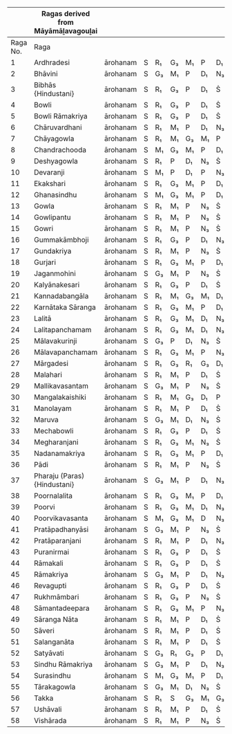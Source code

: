 |        |Ragas derived from Māyāmāḻavagouḻai|  |  |  |  |  |  |  |  |  |  |  |  |
|--------|---------------------------|----------|--|--|--|--|--|--|--|--|--|--|--|
|Raga No.|Raga                       |          |  |  |  |  |  |  |  |  |  |  |  |
|1       |Ardhradesi                 |ārohanam  |S |R₁|G₃|M₁|P |D₁|N₃|Ṡ |  |  |  |   
|2       |Bhāvini                    |ārohanam  |S |G₃|M₁|P |D₁|N₃|Ṡ |  |  |  |  |
|3       |Bibhās {Hindustani}        |ārohanam  |S |R₁|G₃|P |D₁|Ṡ |  |  |  |  |  |
|4       |Bowli                      |ārohanam  |S |R₁|G₃|P |D₁|Ṡ |  |  |  |  |  |
|5       |Bowli Rāmakriya            |ārohanam|S|R₁|G₃|P|D₁|Ṡ|||||               |
|6       |Chāruvardhani              |ārohanam|S|R₁|M₁|P|D₁|N₃|Ṡ||||             |
|7       |Chāyagowla                 |ārohanam|S|R₁|M₁|G₃|M₁|P|N₃|Ṡ|||           |
|8       |Chandrachooda              |ārohanam|S|M₁|G₃|M₁|P|D₁|Ṡ||||             |
|9       |Deshyagowla                |ārohanam|S|R₁|P|D₁|N₃|Ṡ|||||               |
|10      |Devaranji                  |ārohanam|S|M₁|P|D₁|P|N₃|Ṡ||||              |
|11      |Ekakshari                  |ārohanam|S|R₁|G₃|M₁|P|D₁|N₃|Ṡ|||           |
|12      |Ghanasindhu                |ārohanam|S|M₁|G₃|M₁|P|D₁|N₃|D₁|Ṡ||         |
|13      |Gowla                      |ārohanam|S|R₁|M₁|P|N₃|Ṡ|||||               |
|14      |Gowlipantu                 |ārohanam|S|R₁|M₁|P|N₃|Ṡ|||||               |
|15      |Gowri                      |ārohanam|S|R₁|M₁|P|N₃|Ṡ|||||               |
|16      |Gummakāmbhoji|ārohanam|S|R₁|G₃|P|D₁|N₃|Ṡ||||                           |
|17      |Gundakriya|ārohanam|S|R₁|M₁|P|N₃|Ṡ|||||                                |
|18      |Gurjari|ārohanam|S|R₁|G₃|M₁|P|D₁|N₃|Ṡ|||                               |
|19      |Jaganmohini|ārohanam|S|G₃|M₁|P|N₃|Ṡ|||||                               |
|20      |Kalyānakesari|ārohanam|S|R₁|G₃|P|D₁|Ṡ|||||                             |
|21      |Kannadabangāla|ārohanam|S|R₁|M₁|G₃|M₁|D₁|P|D₁|Ṡ||                      |
|22      |Karnātaka Sāranga|ārohanam|S|R₁|G₃|M₁|P|D₁|N₃|Ṡ|||                     |
|23      |Lalitā|ārohanam|S|R₁|G₃|M₁|D₁|N₃|Ṡ||||                                 |
|24      |Lalitapanchamam|ārohanam|S|R₁|G₃|M₁|D₁|N₃|Ṡ||||                        |
|25      |Mālavakurinji|ārohanam|S|G₃|P|D₁|N₃|Ṡ|||||                             |
|26      |Mālavapanchamam|ārohanam|S|R₁|G₃|M₁|P|N₃|Ṡ||||                         |
|27      |Mārgadesi|ārohanam|S|R₁|G₃|R₁|G₃|D₁|M₁|P|D₁|Ṡ|                         |
|28      |Malahari|ārohanam|S|R₁|M₁|P|D₁|Ṡ|||||                                  |
|29      |Mallikavasantam|ārohanam|S|G₃|M₁|P|N₃|Ṡ|||||                           |
|30      |Mangalakaishiki|ārohanam|S|R₁|M₁|G₃|D₁|P|Ṡ||||                         |
|31      |Manolayam|ārohanam|S|R₁|M₁|P|D₁|Ṡ|||||                                 |
|32      |Maruva|ārohanam|S|G₃|M₁|D₁|N₃|Ṡ|||||                                   |
|33      |Mechabowli|ārohanam|S|R₁|G₃|P|D₁|Ṡ|||||                                |
|34      |Megharanjani|ārohanam|S|R₁|G₃|M₁|N₃|Ṡ|||||                             |
|35      |Nadanamakriya|ārohanam|S|R₁|G₃|M₁|P|D₁|N₃||||                          |
|36      |Pādi|ārohanam|S|R₁|M₁|P|N₃|Ṡ|||||                                      |
|37      |Pharaju (Paras) {Hindustani}|ārohanam|S|G₃|M₁|P|D₁|N₃|Ṡ||||            |
|38      |Poornalalita|ārohanam|S|R₁|G₃|M₁|P|D₁|Ṡ||||                            |
|39      |Poorvi|ārohanam|S|R₁|G₃|M₁|D₁|N₃|Ṡ||||                                 |
|40      |Poorvikavasanta|ārohanam|S|M₁|G₃|M₁|D|N₃|Ṡ||||                         |
|41      |Pratāpadhanyāsi|ārohanam|S|G₃|M₁|P|N₃|Ṡ|||||                           |
|42      |Pratāparanjani|ārohanam|S|R₁|M₁|P|D₁|N₃|Ṡ||||                          |
|43      |Puranirmai|ārohanam|S|R₁|G₃|P|D₁|Ṡ|||||                                |
|44      |Rāmakali|ārohanam|S|R₁|G₃|P|D₁|Ṡ|||||                                  |
|45      |Rāmakriya|ārohanam|S|G₃|M₁|P|D₁|N₃|Ṡ||||                               |
|46      |Revagupti|ārohanam|S|R₁|G₃|P|D₁|Ṡ|||||                                 |
|47      |Rukhmāmbari|ārohanam|S|R₁|G₃|P|N₃|Ṡ|||||                               |
|48      |Sāmantadeepara|ārohanam|S|R₁|G₃|M₁|P|N₃|Ṡ||||                          |
|49      |Sāranga Nāta|ārohanam|S|R₁|M₁|P|D₁|Ṡ|||||                              |
|50      |Sāveri|ārohanam|S|R₁|M₁|P|D₁|Ṡ|||||                                    |
|51      |Salanganāta|ārohanam|S|R₁|M₁|P|D₁|Ṡ|||||                               |
|52      |Satyāvati|ārohanam|S|G₃|R₁|G₃|P|D₁|Ṡ||||                               |
|53      |Sindhu Rāmakriya|ārohanam|S|G₃|M₁|P|D₁|N₃|Ṡ||||                        |
|54      |Surasindhu|ārohanam|S|M₁|G₃|M₁|P|D₁|N₃|D₁|Ṡ||                          |
|55      |Tārakagowla|ārohanam|S|G₃|M₁|D₁|N₃|Ṡ|||||                              |
|56      |Takka|ārohanam|S|R₁|S|G₃|M₁|G₃|P|M₁|D₁|N₃|                             |
|57      |Ushāvali|ārohanam|S|R₁|M₁|P|D₁|Ṡ|||||                                  |
|58      |Vishārada|ārohanam|S|R₁|M₁|P|N₃|Ṡ|||||                                 |

